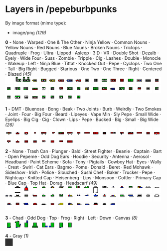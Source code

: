 # Layers in /pepeburbpunks

By image format (mime type):
- image/png _(129)_


**0** -  None · Warped · One & The Other · Ninja Yellow · Common Nouns · Yellow Nouns · Red Nouns · Blue Nouns · Broken Nouns · Triclops · Quadruple · Frog · Ultra · Lipped · Asleep · 3 D · VR · Double Shot · Dezalb · Eyely · Wide Four · Suss · Zombie · Tripple · Cig · Lashes · Double · Monocle · Wakeup · Left · Ninja Blue · Tittat · Knocked Out · Pepe · Cyclops · Two One · Tall · Big Right · Bugged · Starious · One Two · One Three · Right · Centered · Blazed  _(45)_ <br>
![](0_0.png "0 - None") 
![](0_1.png "1 - Warped") 
![](0_2.png "2 - One & The Other") 
![](0_3.png "3 - Ninja Yellow") 
![](0_4.png "4 - Common Nouns") 
![](0_5.png "5 - Yellow Nouns") 
![](0_6.png "6 - Red Nouns") 
![](0_7.png "7 - Blue Nouns") 
![](0_8.png "8 - Broken Nouns") 
![](0_9.png "9 - Triclops") 
![](0_10.png "10 - Quadruple") 
![](0_11.png "11 - Frog") 
![](0_12.png "12 - Ultra") 
![](0_13.png "13 - Lipped") 
![](0_14.png "14 - Asleep") 
![](0_15.png "15 - 3 D") 
![](0_16.png "16 - VR") 
![](0_17.png "17 - Double Shot") 
![](0_18.png "18 - Dezalb") 
![](0_19.png "19 - Eyely") 
![](0_20.png "20 - Wide Four") 
![](0_21.png "21 - Suss") 
![](0_22.png "22 - Zombie") 
![](0_23.png "23 - Tripple") 
![](0_24.png "24 - Cig") 
![](0_25.png "25 - Lashes") 
![](0_26.png "26 - Double") 
![](0_27.png "27 - Monocle") 
![](0_28.png "28 - Wakeup") 
![](0_29.png "29 - Left") 
![](0_30.png "30 - Ninja Blue") 
![](0_31.png "31 - Tittat") 
![](0_32.png "32 - Knocked Out") 
![](0_33.png "33 - Pepe") 
![](0_34.png "34 - Cyclops") 
![](0_35.png "35 - Two One") 
![](0_36.png "36 - Tall") 
![](0_37.png "37 - Big Right") 
![](0_38.png "38 - Bugged") 
![](0_39.png "39 - Starious") 
![](0_40.png "40 - One Two") 
![](0_41.png "41 - One Three") 
![](0_42.png "42 - Right") 
![](0_43.png "43 - Centered") 
![](0_44.png "44 - Blazed") 


**1** -  DMT · Bluenose · Bong · Beak · Two Joints · Burb · Weirdly · Two Smokes · Joint · Four · Big Four · Beard · Lipeyes · Vape Min · Sly Pepe · Small Wide · Eyelips · Big Cig · Cig · Clown · Lips · Pepe · Bucked · Big · Small · Big Wide  _(26)_ <br>
![](1_0.png "0 - DMT") 
![](1_1.png "1 - Bluenose") 
![](1_2.png "2 - Bong") 
![](1_3.png "3 - Beak") 
![](1_4.png "4 - Two Joints") 
![](1_5.png "5 - Burb") 
![](1_6.png "6 - Weirdly") 
![](1_7.png "7 - Two Smokes") 
![](1_8.png "8 - Joint") 
![](1_9.png "9 - Four") 
![](1_10.png "10 - Big Four") 
![](1_11.png "11 - Beard") 
![](1_12.png "12 - Lipeyes") 
![](1_13.png "13 - Vape Min") 
![](1_14.png "14 - Sly Pepe") 
![](1_15.png "15 - Small Wide") 
![](1_16.png "16 - Eyelips") 
![](1_17.png "17 - Big Cig") 
![](1_18.png "18 - Cig") 
![](1_19.png "19 - Clown") 
![](1_20.png "20 - Lips") 
![](1_21.png "21 - Pepe") 
![](1_22.png "22 - Bucked") 
![](1_23.png "23 - Big") 
![](1_24.png "24 - Small") 
![](1_25.png "25 - Big Wide") 


**2** -  None · Trash Can · Plunger · Bald · Street Fighter · Beanie · Captain · Bart · Open Pepeme · Odd Dog Ears · Hoodie · Security · Antenna · Aerosol · Headband · Paint Scheme · Sofa · Tony · Pigtails · Cowboy Hat · Eyes · Wally · Crest · Swirl · Cat Ears · Bagmo · Poms · Donald · Beret · Red Mohawk · Sideshow · Irish · Police · Slouched · Sushi Chef · Baker · Trucker · Pepe · Nightcap · Knitted Cap · Heisenberg · Lips · Monsoon · Cottler · Primary Cap · Blue Cap · Top Hat · Dorag · Headscarf  _(49)_ <br>
![](2_0.png "0 - None") 
![](2_1.png "1 - Trash Can") 
![](2_2.png "2 - Plunger") 
![](2_3.png "3 - Bald") 
![](2_4.png "4 - Street Fighter") 
![](2_5.png "5 - Beanie") 
![](2_6.png "6 - Captain") 
![](2_7.png "7 - Bart") 
![](2_8.png "8 - Open Pepeme") 
![](2_9.png "9 - Odd Dog Ears") 
![](2_10.png "10 - Hoodie") 
![](2_11.png "11 - Security") 
![](2_12.png "12 - Antenna") 
![](2_13.png "13 - Aerosol") 
![](2_14.png "14 - Headband") 
![](2_15.png "15 - Paint Scheme") 
![](2_16.png "16 - Sofa") 
![](2_17.png "17 - Tony") 
![](2_18.png "18 - Pigtails") 
![](2_19.png "19 - Cowboy Hat") 
![](2_20.png "20 - Eyes") 
![](2_21.png "21 - Wally") 
![](2_22.png "22 - Crest") 
![](2_23.png "23 - Swirl") 
![](2_24.png "24 - Cat Ears") 
![](2_25.png "25 - Bagmo") 
![](2_26.png "26 - Poms") 
![](2_27.png "27 - Donald") 
![](2_28.png "28 - Beret") 
![](2_29.png "29 - Red Mohawk") 
![](2_30.png "30 - Sideshow") 
![](2_31.png "31 - Irish") 
![](2_32.png "32 - Police") 
![](2_33.png "33 - Slouched") 
![](2_34.png "34 - Sushi Chef") 
![](2_35.png "35 - Baker") 
![](2_36.png "36 - Trucker") 
![](2_37.png "37 - Pepe") 
![](2_38.png "38 - Nightcap") 
![](2_39.png "39 - Knitted Cap") 
![](2_40.png "40 - Heisenberg") 
![](2_41.png "41 - Lips") 
![](2_42.png "42 - Monsoon") 
![](2_43.png "43 - Cottler") 
![](2_44.png "44 - Primary Cap") 
![](2_45.png "45 - Blue Cap") 
![](2_46.png "46 - Top Hat") 
![](2_47.png "47 - Dorag") 
![](2_48.png "48 - Headscarf") 


**3** -  Chad · Odd Dog · Top · Frog · Right · Left · Down · Canvas  _(8)_ <br>
![](3_0.png "0 - Chad") 
![](3_1.png "1 - Odd Dog") 
![](3_2.png "2 - Top") 
![](3_3.png "3 - Frog") 
![](3_4.png "4 - Right") 
![](3_5.png "5 - Left") 
![](3_6.png "6 - Down") 
![](3_7.png "7 - Canvas") 


**4** -  Gray  _(1)_ <br>
![](4_0.png "0 - Gray") 


